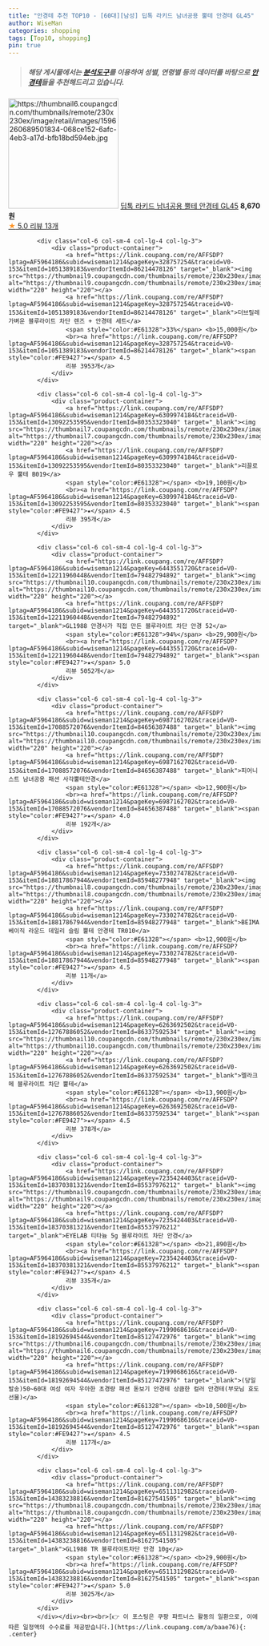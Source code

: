 ```yaml
---
title: "안경테 추천 TOP10 - [60대][남성] 딥톡 라키드 남녀공용 뿔테 안경테 GL45"
author: WiseMan
categories: shopping
tags: [Top10, shopping]
pin: true
---
```


> ##### 해당 게시물에서는 [**분석도구**](https://itemscout.io/)를 이용하여 **성별**, **연령별** 등의 데이터를 바탕으로 [**안경테**](https://link.coupang.com/a/baae76)들을 추천해드리고 있습니다.
<div class="container"><div class="row">
            <div class="col-6 col-sm-4 col-lg-4 col-lg-3">
                <div class="product-container">
                    <a href="https://link.coupang.com/re/AFFSDP?lptag=AF5964186&subid=wiseman1214&pageKey=7405870966&traceid=V0-153&itemId=19177949829&vendorItemId=86295899445" target="_blank"><img src="https://thumbnail6.coupangcdn.com/thumbnails/remote/230x230ex/image/retail/images/1596260689501834-068ce152-6afc-4eb3-a17d-bfb18bd594eb.jpg" alt="https://thumbnail6.coupangcdn.com/thumbnails/remote/230x230ex/image/retail/images/1596260689501834-068ce152-6afc-4eb3-a17d-bfb18bd594eb.jpg" width="220" height="220"></a>
                    <a href="https://link.coupang.com/re/AFFSDP?lptag=AF5964186&subid=wiseman1214&pageKey=7405870966&traceid=V0-153&itemId=19177949829&vendorItemId=86295899445" target="_blank">딥톡 라키드 남녀공용 뿔테 안경테 GL45</a>
                    <span style="color:#E61328"></span> <b>8,670원</b>
                    <br><a href="https://link.coupang.com/re/AFFSDP?lptag=AF5964186&subid=wiseman1214&pageKey=7405870966&traceid=V0-153&itemId=19177949829&vendorItemId=86295899445" target="_blank"><span style="color:#FE9427">★</span> 5.0
                    리뷰 13개</a>
                </div>
            </div>
            
            <div class="col-6 col-sm-4 col-lg-4 col-lg-3">
                <div class="product-container">
                    <a href="https://link.coupang.com/re/AFFSDP?lptag=AF5964186&subid=wiseman1214&pageKey=328757254&traceid=V0-153&itemId=1051389183&vendorItemId=86214478126" target="_blank"><img src="https://thumbnail9.coupangcdn.com/thumbnails/remote/230x230ex/image/rs_quotation_api/5rsrspym/76c0252853314f6bab54f433642fedcc.jpg" alt="https://thumbnail9.coupangcdn.com/thumbnails/remote/230x230ex/image/rs_quotation_api/5rsrspym/76c0252853314f6bab54f433642fedcc.jpg" width="220" height="220"></a>
                    <a href="https://link.coupang.com/re/AFFSDP?lptag=AF5964186&subid=wiseman1214&pageKey=328757254&traceid=V0-153&itemId=1051389183&vendorItemId=86214478126" target="_blank">더브릴레 가벼운 블루라이트 차단 렌즈 + 안경테 세트</a>
                    <span style="color:#E61328">33%</span> <b>15,000원</b>
                    <br><a href="https://link.coupang.com/re/AFFSDP?lptag=AF5964186&subid=wiseman1214&pageKey=328757254&traceid=V0-153&itemId=1051389183&vendorItemId=86214478126" target="_blank"><span style="color:#FE9427">★</span> 4.5
                    리뷰 3953개</a>
                </div>
            </div>
            
            <div class="col-6 col-sm-4 col-lg-4 col-lg-3">
                <div class="product-container">
                    <a href="https://link.coupang.com/re/AFFSDP?lptag=AF5964186&subid=wiseman1214&pageKey=6309974184&traceid=V0-153&itemId=13092253595&vendorItemId=80353323040" target="_blank"><img src="https://thumbnail7.coupangcdn.com/thumbnails/remote/230x230ex/image/rs_quotation_api/jptyfvnv/02c1fa87d14d4125806d25edfa290b4a.jpg" alt="https://thumbnail7.coupangcdn.com/thumbnails/remote/230x230ex/image/rs_quotation_api/jptyfvnv/02c1fa87d14d4125806d25edfa290b4a.jpg" width="220" height="220"></a>
                    <a href="https://link.coupang.com/re/AFFSDP?lptag=AF5964186&subid=wiseman1214&pageKey=6309974184&traceid=V0-153&itemId=13092253595&vendorItemId=80353323040" target="_blank">리끌로우 뿔테 B019</a>
                    <span style="color:#E61328"></span> <b>19,100원</b>
                    <br><a href="https://link.coupang.com/re/AFFSDP?lptag=AF5964186&subid=wiseman1214&pageKey=6309974184&traceid=V0-153&itemId=13092253595&vendorItemId=80353323040" target="_blank"><span style="color:#FE9427">★</span> 4.5
                    리뷰 395개</a>
                </div>
            </div>
            
            <div class="col-6 col-sm-4 col-lg-4 col-lg-3">
                <div class="product-container">
                    <a href="https://link.coupang.com/re/AFFSDP?lptag=AF5964186&subid=wiseman1214&pageKey=6443551720&traceid=V0-153&itemId=12211960448&vendorItemId=79482794892" target="_blank"><img src="https://thumbnail10.coupangcdn.com/thumbnails/remote/230x230ex/image/rs_quotation_api/vnfwrc9c/f1c96f19c6dd485dba5c8b4f8b59142f.jpg" alt="https://thumbnail10.coupangcdn.com/thumbnails/remote/230x230ex/image/rs_quotation_api/vnfwrc9c/f1c96f19c6dd485dba5c8b4f8b59142f.jpg" width="220" height="220"></a>
                    <a href="https://link.coupang.com/re/AFFSDP?lptag=AF5964186&subid=wiseman1214&pageKey=6443551720&traceid=V0-153&itemId=12211960448&vendorItemId=79482794892" target="_blank">GL1988 안경사가 직접 만든 블루라이트 차단 안경 52</a>
                    <span style="color:#E61328">94%</span> <b>29,900원</b>
                    <br><a href="https://link.coupang.com/re/AFFSDP?lptag=AF5964186&subid=wiseman1214&pageKey=6443551720&traceid=V0-153&itemId=12211960448&vendorItemId=79482794892" target="_blank"><span style="color:#FE9427">★</span> 5.0
                    리뷰 5052개</a>
                </div>
            </div>
            
            <div class="col-6 col-sm-4 col-lg-4 col-lg-3">
                <div class="product-container">
                    <a href="https://link.coupang.com/re/AFFSDP?lptag=AF5964186&subid=wiseman1214&pageKey=6987162702&traceid=V0-153&itemId=17088572076&vendorItemId=84656387488" target="_blank"><img src="https://thumbnail10.coupangcdn.com/thumbnails/remote/230x230ex/image/vendor_inventory/1596/2557b559a8ca9b24350bcce6430db98c043c90a3277564ceab3e667f2af7.jpg" alt="https://thumbnail10.coupangcdn.com/thumbnails/remote/230x230ex/image/vendor_inventory/1596/2557b559a8ca9b24350bcce6430db98c043c90a3277564ceab3e667f2af7.jpg" width="220" height="220"></a>
                    <a href="https://link.coupang.com/re/AFFSDP?lptag=AF5964186&subid=wiseman1214&pageKey=6987162702&traceid=V0-153&itemId=17088572076&vendorItemId=84656387488" target="_blank">피어니스트 남녀공용 패션 사각뿔테안경</a>
                    <span style="color:#E61328"></span> <b>12,900원</b>
                    <br><a href="https://link.coupang.com/re/AFFSDP?lptag=AF5964186&subid=wiseman1214&pageKey=6987162702&traceid=V0-153&itemId=17088572076&vendorItemId=84656387488" target="_blank"><span style="color:#FE9427">★</span> 4.0
                    리뷰 192개</a>
                </div>
            </div>
            
            <div class="col-6 col-sm-4 col-lg-4 col-lg-3">
                <div class="product-container">
                    <a href="https://link.coupang.com/re/AFFSDP?lptag=AF5964186&subid=wiseman1214&pageKey=7330274782&traceid=V0-153&itemId=18817867944&vendorItemId=85948277948" target="_blank"><img src="https://thumbnail8.coupangcdn.com/thumbnails/remote/230x230ex/image/rs_quotation_api/ctdc4g6m/eb5ac30f2263483e96e66477091b7d15.jpg" alt="https://thumbnail8.coupangcdn.com/thumbnails/remote/230x230ex/image/rs_quotation_api/ctdc4g6m/eb5ac30f2263483e96e66477091b7d15.jpg" width="220" height="220"></a>
                    <a href="https://link.coupang.com/re/AFFSDP?lptag=AF5964186&subid=wiseman1214&pageKey=7330274782&traceid=V0-153&itemId=18817867944&vendorItemId=85948277948" target="_blank">BEIMA 베이직 라운드 데일리 슬림 뿔테 안경테 TR010</a>
                    <span style="color:#E61328"></span> <b>12,900원</b>
                    <br><a href="https://link.coupang.com/re/AFFSDP?lptag=AF5964186&subid=wiseman1214&pageKey=7330274782&traceid=V0-153&itemId=18817867944&vendorItemId=85948277948" target="_blank"><span style="color:#FE9427">★</span> 4.5
                    리뷰 11개</a>
                </div>
            </div>
            
            <div class="col-6 col-sm-4 col-lg-4 col-lg-3">
                <div class="product-container">
                    <a href="https://link.coupang.com/re/AFFSDP?lptag=AF5964186&subid=wiseman1214&pageKey=6263692502&traceid=V0-153&itemId=12767886052&vendorItemId=86337592534" target="_blank"><img src="https://thumbnail10.coupangcdn.com/thumbnails/remote/230x230ex/image/rs_quotation_api/crofiepn/84f70d9053e442c6bf6824f6e44ebefd.jpg" alt="https://thumbnail10.coupangcdn.com/thumbnails/remote/230x230ex/image/rs_quotation_api/crofiepn/84f70d9053e442c6bf6824f6e44ebefd.jpg" width="220" height="220"></a>
                    <a href="https://link.coupang.com/re/AFFSDP?lptag=AF5964186&subid=wiseman1214&pageKey=6263692502&traceid=V0-153&itemId=12767886052&vendorItemId=86337592534" target="_blank">멜라크메 블루라이트 차단 뿔테</a>
                    <span style="color:#E61328"></span> <b>13,900원</b>
                    <br><a href="https://link.coupang.com/re/AFFSDP?lptag=AF5964186&subid=wiseman1214&pageKey=6263692502&traceid=V0-153&itemId=12767886052&vendorItemId=86337592534" target="_blank"><span style="color:#FE9427">★</span> 4.5
                    리뷰 378개</a>
                </div>
            </div>
            
            <div class="col-6 col-sm-4 col-lg-4 col-lg-3">
                <div class="product-container">
                    <a href="https://link.coupang.com/re/AFFSDP?lptag=AF5964186&subid=wiseman1214&pageKey=7235424403&traceid=V0-153&itemId=18370381321&vendorItemId=85537976212" target="_blank"><img src="https://thumbnail9.coupangcdn.com/thumbnails/remote/230x230ex/image/vendor_inventory/ffa6/3e0bf0f01766ce243e62a2de96a8ef2726eb1e35b8b9a7a88e10212a4d97.png" alt="https://thumbnail9.coupangcdn.com/thumbnails/remote/230x230ex/image/vendor_inventory/ffa6/3e0bf0f01766ce243e62a2de96a8ef2726eb1e35b8b9a7a88e10212a4d97.png" width="220" height="220"></a>
                    <a href="https://link.coupang.com/re/AFFSDP?lptag=AF5964186&subid=wiseman1214&pageKey=7235424403&traceid=V0-153&itemId=18370381321&vendorItemId=85537976212" target="_blank">EYELAB 티타늄 5g 블루라이트 차단 안경</a>
                    <span style="color:#E61328"></span> <b>21,890원</b>
                    <br><a href="https://link.coupang.com/re/AFFSDP?lptag=AF5964186&subid=wiseman1214&pageKey=7235424403&traceid=V0-153&itemId=18370381321&vendorItemId=85537976212" target="_blank"><span style="color:#FE9427">★</span> 4.5
                    리뷰 335개</a>
                </div>
            </div>
            
            <div class="col-6 col-sm-4 col-lg-4 col-lg-3">
                <div class="product-container">
                    <a href="https://link.coupang.com/re/AFFSDP?lptag=AF5964186&subid=wiseman1214&pageKey=7199068616&traceid=V0-153&itemId=18192694544&vendorItemId=85127472976" target="_blank"><img src="https://thumbnail6.coupangcdn.com/thumbnails/remote/230x230ex/image/vendor_inventory/e999/f63e6c80a08ac158991bb25bcb51e28703946253bb1863ceb9036ac6a05f.jpg" alt="https://thumbnail6.coupangcdn.com/thumbnails/remote/230x230ex/image/vendor_inventory/e999/f63e6c80a08ac158991bb25bcb51e28703946253bb1863ceb9036ac6a05f.jpg" width="220" height="220"></a>
                    <a href="https://link.coupang.com/re/AFFSDP?lptag=AF5964186&subid=wiseman1214&pageKey=7199068616&traceid=V0-153&itemId=18192694544&vendorItemId=85127472976" target="_blank">(당일발송)50~60대 여성 여자 우아한 초경량 패션 돋보기 안경테 상큼한 컬러 안경테(부모님 효도선물)</a>
                    <span style="color:#E61328"></span> <b>10,500원</b>
                    <br><a href="https://link.coupang.com/re/AFFSDP?lptag=AF5964186&subid=wiseman1214&pageKey=7199068616&traceid=V0-153&itemId=18192694544&vendorItemId=85127472976" target="_blank"><span style="color:#FE9427">★</span> 4.5
                    리뷰 117개</a>
                </div>
            </div>
            
            <div class="col-6 col-sm-4 col-lg-4 col-lg-3">
                <div class="product-container">
                    <a href="https://link.coupang.com/re/AFFSDP?lptag=AF5964186&subid=wiseman1214&pageKey=6511312982&traceid=V0-153&itemId=14383238816&vendorItemId=81627541505" target="_blank"><img src="https://thumbnail8.coupangcdn.com/thumbnails/remote/230x230ex/image/rs_quotation_api/0yawwgoj/c5184f802adc43d9a272d9def8b90bc7.jpg" alt="https://thumbnail8.coupangcdn.com/thumbnails/remote/230x230ex/image/rs_quotation_api/0yawwgoj/c5184f802adc43d9a272d9def8b90bc7.jpg" width="220" height="220"></a>
                    <a href="https://link.coupang.com/re/AFFSDP?lptag=AF5964186&subid=wiseman1214&pageKey=6511312982&traceid=V0-153&itemId=14383238816&vendorItemId=81627541505" target="_blank">GL1988 TR 블루라이트차단 안경 10g</a>
                    <span style="color:#E61328"></span> <b>29,900원</b>
                    <br><a href="https://link.coupang.com/re/AFFSDP?lptag=AF5964186&subid=wiseman1214&pageKey=6511312982&traceid=V0-153&itemId=14383238816&vendorItemId=81627541505" target="_blank"><span style="color:#FE9427">★</span> 5.0
                    리뷰 3025개</a>
                </div>
            </div>
            </div></div><br><br>[👉 이 포스팅은 쿠팡 파트너스 활동의 일환으로, 이에 따른 일정액의 수수료를 제공받습니다.](https://link.coupang.com/a/baae76){: .center}